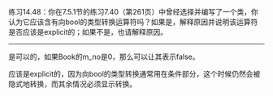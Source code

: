 练习14.48：你在7.5.1节的练习7.40（第261页）中曾经选择并编写了一个类，你认为它应该含有向bool的类型转换运算符吗？如果是，解释原因并说明该运算符是否应该是explicit的；如果不是，也请解释原因。

---

是可以的，如果Book的m_no是0，那么可以让其表示false。

应该是explicit的，因为向bool的类型转换通常用在条件部分，这个时候仍然会被隐式地转换，而其余情况必须显示转换。
